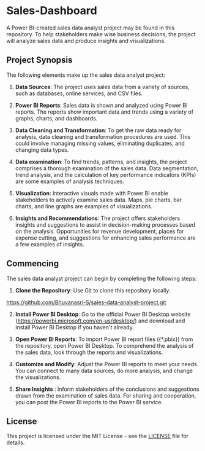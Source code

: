 # Sales-Dashboard
A Power BI-created sales data analyst project may be found in this repository. To help stakeholders make wise business decisions, the project will analyze sales data and produce insights and visualizations.

## Project Synopsis

The following elements make up the sales data analyst project:

1. **Data Sources**: The project uses sales data from a variety of sources, such as databases, online services, and CSV files.

2. **Power BI Reports**: Sales data is shown and analyzed using Power BI reports. The reports show important data and trends using a variety of graphs, charts, and dashboards.

3. **Data Cleaning and Transformation**: To get the raw data ready for analysis, data cleaning and transformation procedures are used. This could involve managing missing values, eliminating duplicates, and changing data types.
4. **Data examination**: To find trends, patterns, and insights, the project comprises a thorough examination of the sales data. Data segmentation, trend analysis, and the calculation of key performance indicators (KPIs) are some examples of analysis techniques.

5. **Visualization**: Interactive visuals made with Power BI enable stakeholders to actively examine sales data. Maps, pie charts, bar charts, and line graphs are examples of visualizations.

6. **Insights and Recommendations**: The project offers stakeholders insights and suggestions to assist in decision-making processes based on the analysis. Opportunities for revenue development, places for expense cutting, and suggestions for enhancing sales performance are a few examples of insights.

## Commencing

The sales data analyst project can begin by completing the following steps:

1. **Clone the Repository**: Use Git to clone this repository locally.

https://github.com/Bhuvanasri-S/sales-data-analyst-project.git

2. **Install Power BI Desktop**: Go to the official Power BI Desktop website (https://powerbi.microsoft.com/en-us/desktop/) and download and install Power BI Desktop if you haven't already.

3. **Open Power BI Reports**: To import Power BI report files ({*.pbix}) from the repository, open Power BI Desktop. To comprehend the analysis of the sales data, look through the reports and visualizations.

4. **Customize and Modify**: Adjust the Power BI reports to meet your needs. You can connect to many data sources, do more analysis, and change the visualizations.

5. **Share Insights** : Inform stakeholders of the conclusions and suggestions drawn from the examination of sales data. For sharing and cooperation, you can post the Power BI reports to the Power BI service.

## License

This project is licensed under the MIT License - see the [LICENSE](LICENSE) file for details.


